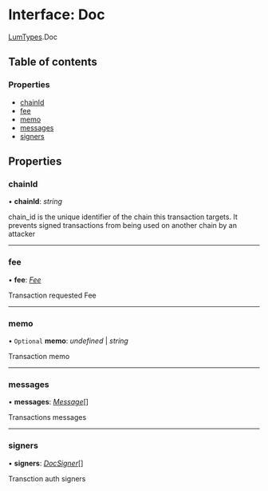 # Interface: Doc

[LumTypes](../modules/lumtypes.md).Doc

## Table of contents

### Properties

- [chainId](lumtypes.doc.md#chainid)
- [fee](lumtypes.doc.md#fee)
- [memo](lumtypes.doc.md#memo)
- [messages](lumtypes.doc.md#messages)
- [signers](lumtypes.doc.md#signers)

## Properties

### chainId

• **chainId**: *string*

chain_id is the unique identifier of the chain this transaction targets.
It prevents signed transactions from being used on another chain by an
attacker

___

### fee

• **fee**: [*Fee*](lumtypes.fee.md)

Transaction requested Fee

___

### memo

• `Optional` **memo**: *undefined* \| *string*

Transaction memo

___

### messages

• **messages**: [*Message*](lummessages.message.md)[]

Transactions messages

___

### signers

• **signers**: [*DocSigner*](lumtypes.docsigner.md)[]

Transction auth signers
